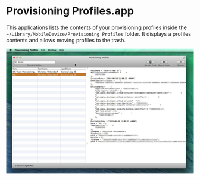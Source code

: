 Provisioning Profiles.app
=========================

This applications lists the contents of your provisioning profiles inside the ```~/Library/MobileDevice/Provisioning Profiles``` folder. It displays a profiles contents and allows moving profiles to the trash.

![Provisioning Profiles Screenshot](https://raw.githubusercontent.com/cmittendorf/ProvisioningProfiles/master/Screenshot1.jpg "Screenshot")
